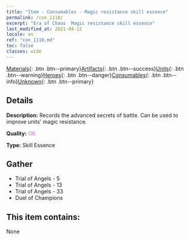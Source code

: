 ```yaml
---
title: "Item - Consumables - Magic resistance skill essence"
permalink: /con_1118/
excerpt: "Era of Chaos  Magic resistance skill essence"
last_modified_at: 2021-04-12
locale: en
ref: "con_1118.md"
toc: false
classes: wide
---
```

 [Materials](/){: .btn .btn--primary}[Artifacts](/Artifacts/){: .btn .btn--success}[Units](/Units/){: .btn .btn--warning}[Heroes](/Heroes/){: .btn .btn--danger}[Consumables](/Consumables/){: .btn .btn--info}[Unknown](/Unknown/){: .btn .btn--primary}

## Details
 **Description:** Records the advanced secrets of battle. Can be used to improve units' magic resistance.

 **Quality:** <span style="color: #DA70D6">OK</span>

 **Type:** Skill Essence

## Gather

*    Trial of Angels - 5 
*    Trial of Angels - 13 
*    Trial of Angels - 33 
*    Duel of Champions 

## This item contains:

  None

